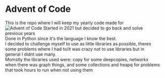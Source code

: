 # Advent of Code

This is the repo where I will keep my yearly code made for ![Advent of Code](https://adventofcode.com/2021/leaderboard/private/view/999114)
Started in 2021 but decided to go back and solve previous years  
Done in Python since it's the language I know the best.  
I decided to challenge myself to use as little libraries as possible, theres some problems where I had to/it was crazy not to use libraries but in general I didnt use many.  
Momstly the libraries used were: copy for some deepcopies, networkx when there was graph things, and some collections and heapq for problems that took hours to run when not using them  
